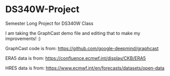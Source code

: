# DS340W-Project
Semester Long Project for DS340W Class


I am taking the GraphCast demo file and editing that to make my improvements! :)

GraphCast code is from: https://github.com/google-deepmind/graphcast

ERA5 data is from: https://confluence.ecmwf.int/display/CKB/ERA5

HRES data is from: https://www.ecmwf.int/en/forecasts/datasets/open-data
